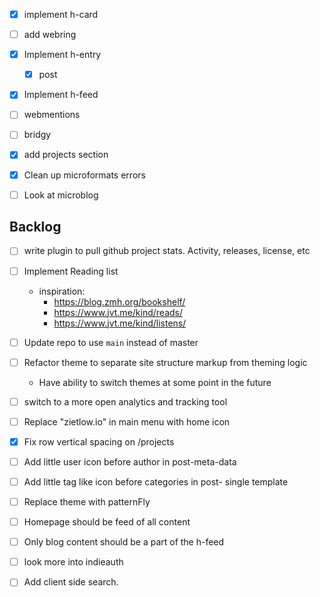 - [x] implement h-card
- [ ] add webring
- [x] Implement h-entry
  - [x] post
- [x] Implement h-feed
- [ ] webmentions
- [ ] bridgy
- [x] add projects section
- [x] Clean up microformats errors


- [ ] Look at microblog

## Backlog

- [ ] write plugin to pull github project stats. Activity, releases, license, etc
- [ ] Implement Reading list
  - inspiration: 
    - https://blog.zmh.org/bookshelf/
    - https://www.jvt.me/kind/reads/
    - https://www.jvt.me/kind/listens/
- [ ] Update repo to use `main` instead of master
- [ ] Refactor theme to separate site structure markup from theming logic
  - Have ability to switch themes at some point in the future
- [ ] switch to a more open analytics and tracking tool
- [ ] Replace "zietlow.io" in main menu with home icon
- [x] Fix row vertical spacing on /projects
- [ ] Add little user icon before author in post-meta-data
- [ ] Add little tag like icon before categories in post- single template
- [ ] Replace theme with patternFly
- [ ] Homepage should be feed of all content
- [ ] Only blog content should be a part of the h-feed
- [ ] look more into indieauth
- [ ] Add client side search.
  